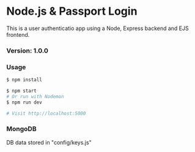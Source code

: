 # Node.js & Passport Login

This is a user authenticatio app using a Node, Express backend and EJS frontend.

### Version: 1.0.0

### Usage

```sh
$ npm install
```

```sh
$ npm start
# Or run with Nodemon
$ npm run dev

# Visit http://localhost:5000
```

### MongoDB

DB data stored in "config/keys.js"
